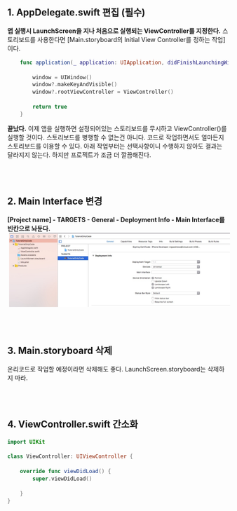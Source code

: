 ## 1. AppDelegate.swift 편집 (필수)
**앱 실행시 LaunchScreen을 지나 처음으로 실행되는 ViewController를 지정한다.**
스토리보드를 사용한다면 [Main.storyboard의 Initial View Controller를 정하는 작업]이다.

```swift
	func application(_ application: UIApplication, didFinishLaunchingWithOptions launchOptions: [UIApplicationLaunchOptionsKey: Any]?) -> Bool {
		
		window = UIWindow()
		window?.makeKeyAndVisible()
		window?.rootViewController = ViewController()
		
		return true
	}
```

**끝났다.** 이제 앱을 실행하면 설정되어있는 스토리보드를 무시하고 ViewController()를 실행할 것이다.
스토리보드를 병행할 수 없는건 아니다. 코드로 작업하면서도 얼마든지 스토리보드를 이용할 수 있다.
아래 작업부터는 선택사항이니 수행하지 않아도 결과는 달라지지 않는다. 하지만 프로젝트가 조금 더 깔끔해진다.
<br><br><br><br>

## 2. Main Interface 변경
**[Project name] - TARGETS - General - Deployment Info - Main Interface를 빈칸으로 놔둔다.** 
<img src="resources/0913E796D92557DC7B82E2C750100EEE.jpg" alt="" title="Angular" hspace="4"/>
<br><br><br><br>


## 3. Main.storyboard 삭제
온리코드로 작업할 예정이라면 삭제해도 좋다. LaunchScreen.storyboard는 삭제하지 마라.
<br><br><br><br>


## 4. ViewController.swift 간소화

```swift
import UIKit

class ViewController: UIViewController {

	override func viewDidLoad() {
		super.viewDidLoad()

	}
}
```